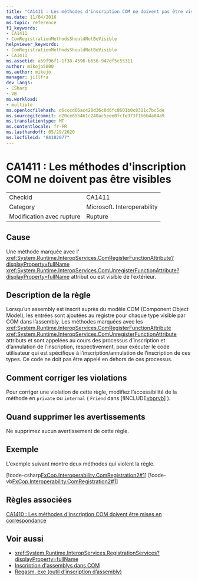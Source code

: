 ```yaml
---
title: "CA1411 : Les méthodes d'inscription COM ne doivent pas être visibles"
ms.date: 11/04/2016
ms.topic: reference
f1_keywords:
- CA1411
- ComRegistrationMethodsShouldNotBeVisible
helpviewer_keywords:
- ComRegistrationMethodsShouldNotBeVisible
- CA1411
ms.assetid: a59f96f1-1f38-4596-b656-947df5c55311
author: mikejo5000
ms.author: mikejo
manager: jillfra
dev_langs:
- CSharp
- VB
ms.workload:
- multiple
ms.openlocfilehash: d6cccd66ac428d36c0d6fc8601b0c8311c7bc5de
ms.sourcegitcommit: d20ce855461c240ac5eee0fcfe373f166b4a04a9
ms.translationtype: MT
ms.contentlocale: fr-FR
ms.lasthandoff: 05/29/2020
ms.locfileid: "84182077"
---
```

# <a name="ca1411-com-registration-methods-should-not-be-visible"></a>CA1411 : Les méthodes d'inscription COM ne doivent pas être visibles

|||
|-|-|
|CheckId|CA1411|
|Category|Microsoft. Interoperability|
|Modification avec rupture|Rupture|

## <a name="cause"></a>Cause

Une méthode marquée avec l' <xref:System.Runtime.InteropServices.ComRegisterFunctionAttribute?displayProperty=fullName> <xref:System.Runtime.InteropServices.ComUnregisterFunctionAttribute?displayProperty=fullName> attribut ou est visible de l’extérieur.

## <a name="rule-description"></a>Description de la règle
Lorsqu’un assembly est inscrit auprès du modèle COM (Component Object Model), les entrées sont ajoutées au registre pour chaque type visible par COM dans l’assembly. Les méthodes marquées avec les <xref:System.Runtime.InteropServices.ComRegisterFunctionAttribute> <xref:System.Runtime.InteropServices.ComUnregisterFunctionAttribute> attributs et sont appelées au cours des processus d’inscription et d’annulation de l’inscription, respectivement, pour exécuter le code utilisateur qui est spécifique à l’inscription/annulation de l’inscription de ces types. Ce code ne doit pas être appelé en dehors de ces processus.

## <a name="how-to-fix-violations"></a>Comment corriger les violations
Pour corriger une violation de cette règle, modifiez l’accessibilité de la méthode en `private` ou `internal` ( `Friend` dans [!INCLUDE[vbprvb](../code-quality/includes/vbprvb_md.md)] ).

## <a name="when-to-suppress-warnings"></a>Quand supprimer les avertissements
Ne supprimez aucun avertissement de cette règle.

## <a name="example"></a>Exemple
L’exemple suivant montre deux méthodes qui violent la règle.

[!code-csharp[FxCop.Interoperability.ComRegistration2#1](../code-quality/codesnippet/CSharp/ca1411-com-registration-methods-should-not-be-visible_1.cs)]
[!code-vb[FxCop.Interoperability.ComRegistration2#1](../code-quality/codesnippet/VisualBasic/ca1411-com-registration-methods-should-not-be-visible_1.vb)]

## <a name="related-rules"></a>Règles associées
[CA1410 : Les méthodes d'inscription COM doivent être mises en correspondance](../code-quality/ca1410.md)

## <a name="see-also"></a>Voir aussi

- <xref:System.Runtime.InteropServices.RegistrationServices?displayProperty=fullName>
- [Inscription d'assemblys dans COM](/dotnet/framework/interop/registering-assemblies-with-com)
- [Regasm. exe (outil d’inscription d’assembly)](/dotnet/framework/tools/regasm-exe-assembly-registration-tool)
